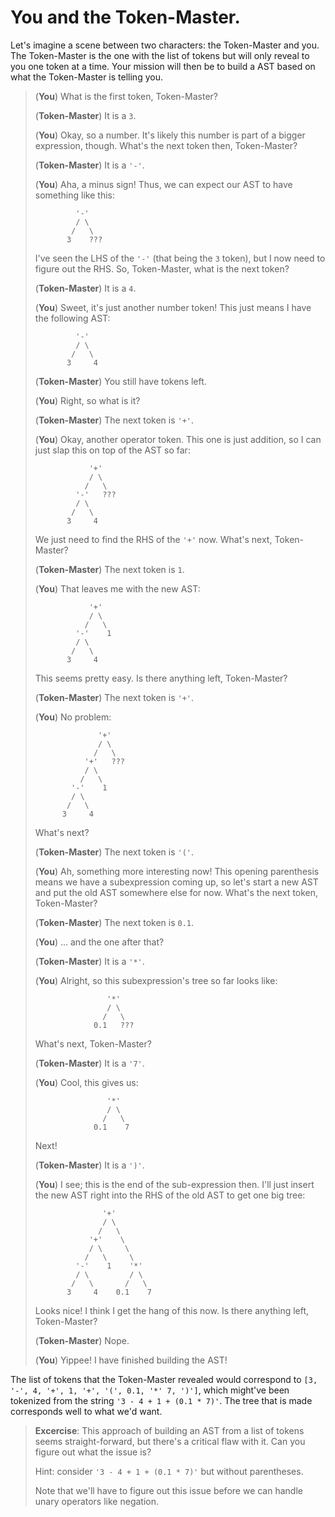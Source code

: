 # You and the Token-Master.

Let's imagine a scene between two characters: the Token-Master and you.
The Token-Master is the one with the list of tokens
but will only reveal to you one token at a time.
Your mission will then be to build a AST based on
what the Token-Master is telling you.

>   (**You**) What is the first token, Token-Master?
>
>   (**Token-Master**) It is a `3`.
>
>   (**You**) Okay, so a number.
>   It's likely this number is part of a bigger expression, though.
>   What's the next token then, Token-Master?
>
>   (**Token-Master**) It is a `'-'`.
>
>   (**You**) Aha, a minus sign!
>   Thus, we can expect our AST to have something like this:
>   ```
>            '-'
>            / \
>           /   \
>          3    ???
>   ```
>   I've seen the LHS of the `'-'` (that being the `3` token),
>   but I now need to figure out the RHS.
>   So, Token-Master, what is the next token?
>
>   (**Token-Master**) It is a `4`.
>
>   (**You**) Sweet, it's just another number token!
>   This just means I have the following AST:
>   ```
>            '-'
>            / \
>           /   \
>          3     4
>   ```
>
>   (**Token-Master**) You still have tokens left.
>
>   (**You**) Right, so what is it?
>
>   (**Token-Master**) The next token is `'+'`.
>
>   (**You**) Okay, another operator token.
>   This one is just addition, so I can just slap this on top of the AST so far:
>   ```
>               '+'
>               / \
>              /   \
>            '-'   ???
>            / \
>           /   \
>          3     4
>   ```
>   We just need to find the RHS of the `'+'` now.
>   What's next, Token-Master?
>
>   (**Token-Master**) The next token is `1`.
>
>   (**You**) That leaves me with the new AST:
>   ```
>               '+'
>               / \
>              /   \
>            '-'    1
>            / \
>           /   \
>          3     4
>   ```
>   This seems pretty easy.
>   Is there anything left, Token-Master?
>
>   (**Token-Master**) The next token is `'+'`.
>
>   (**You**) No problem:
>   ```
>                 '+'
>                 / \
>                /   \
>              '+'   ???
>              / \
>             /   \
>           '-'    1
>           / \
>          /   \
>         3     4
>   ```
>   What's next?
>
>   (**Token-Master**) The next token is `'('`.
>
>   (**You**) Ah, something more interesting now!
>   This opening parenthesis means we have a subexpression coming up,
>   so let's start a new AST and put the old AST somewhere else for now.
>   What's the next token, Token-Master?
>
>   (**Token-Master**) The next token is `0.1`.
>
>   (**You**) ... and the one after that?
>
>   (**Token-Master**) It is a `'*'`.
>
>   (**You**) Alright, so this subexpression's tree so far looks like:
>   ```
>                   '*'
>                   / \
>                  /   \
>                0.1   ???
>   ```
>   What's next, Token-Master?
>
>   (**Token-Master**) It is a `'7'`.
>
>   (**You**) Cool, this gives us:
>   ```
>                   '*'
>                   / \
>                  /   \
>                0.1    7
>   ```
>   Next!
>
>   (**Token-Master**) It is a `')'`.
>
>   (**You**) I see; this is the end of the sub-expression then.
>   I'll just insert the new AST right into the RHS of the old AST
>   to get one big tree:
>   ```
>                  '+'
>                  / \
>                 /   \
>               '+'    \
>               / \     \
>              /   \     \
>            '-'    1    '*'
>            / \         / \
>           /   \       /   \
>          3     4    0.1    7
>   ```
>   Looks nice!
>   I think I get the hang of this now.
>   Is there anything left, Token-Master?
>
>   (**Token-Master**) Nope.
>
>   (**You**) Yippee! I have finished building the AST!

The list of tokens that the Token-Master revealed
would correspond to `[3, '-', 4, '+', 1, '+', '(', 0.1, '*' 7, ')']`,
which might've been tokenized from the string `'3 - 4 + 1 + (0.1 * 7)'`.
The tree that is made corresponds well to what we'd want.

> **Excercise**: This approach of building an AST from a list of tokens
> seems straight-forward,
> but there's a critical flaw with it.
> Can you figure out what the issue is?
>
> Hint: consider `'3 - 4 + 1 + (0.1 * 7)'` but without parentheses.
>
> Note that we'll have to figure out this issue before
> we can handle unary operators like negation.
